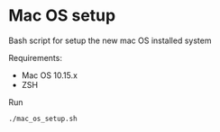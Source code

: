 # Mac OS setup

Bash script for setup the new mac OS installed system

Requirements:
- Mac OS 10.15.x
- ZSH

Run
```
./mac_os_setup.sh
```

